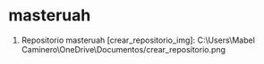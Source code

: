 # masteruah

1.	Repositorio masteruah 
[crear_repositorio_img]: C:\Users\Mabel Caminero\OneDrive\Documentos/crear_repositorio.png
